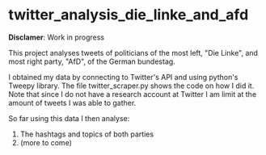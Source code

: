 # twitter_analysis_die_linke_and_afd
**Disclamer**: Work in progress

This project analyses tweets of politicians of the most left, "Die Linke", and most right party, "AfD", of the German bundestag. 

I obtained my data by connecting to Twitter's API and using python's Tweepy library. The file twitter_scraper.py shows the code on how I did it. Note that since I do not have a research account at Twitter I am limit at the amount of tweets I was able to gather.

So far using this data I then analyse:

1. The hashtags and topics of both parties
2. (more to come)
